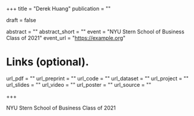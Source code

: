 +++
title = "Derek Huang"
publication = ""

draft = false

abstract = ""
abstract_short = ""
event = "NYU Stern School of Business Class of 2021"
event_url = "https://example.org"

# Links (optional).
url_pdf = ""
url_preprint = ""
url_code = ""
url_dataset = ""
url_project = ""
url_slides = ""
url_video = ""
url_poster = ""
url_source = ""

+++

NYU Stern School of Business Class of 2021
